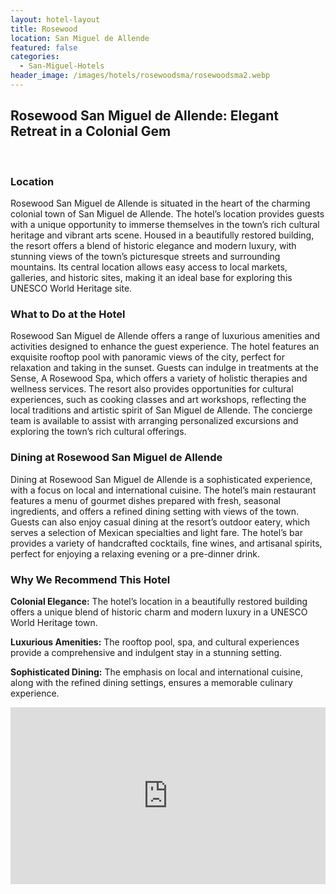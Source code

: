 ```yaml
---
layout: hotel-layout
title: Rosewood
location: San Miguel de Allende
featured: false
categories:
  - San-Miguel-Hotels
header_image: /images/hotels/rosewoodsma/rosewoodsma2.webp
---
```

## Rosewood San Miguel de Allende: Elegant Retreat in a Colonial Gem

&nbsp;

### Location
Rosewood San Miguel de Allende is situated in the heart of the charming colonial town of San Miguel de Allende. The hotel’s location provides guests with a unique opportunity to immerse themselves in the town’s rich cultural heritage and vibrant arts scene. Housed in a beautifully restored building, the resort offers a blend of historic elegance and modern luxury, with stunning views of the town’s picturesque streets and surrounding mountains. Its central location allows easy access to local markets, galleries, and historic sites, making it an ideal base for exploring this UNESCO World Heritage site.

### What to Do at the Hotel
Rosewood San Miguel de Allende offers a range of luxurious amenities and activities designed to enhance the guest experience. The hotel features an exquisite rooftop pool with panoramic views of the city, perfect for relaxation and taking in the sunset. Guests can indulge in treatments at the Sense, A Rosewood Spa, which offers a variety of holistic therapies and wellness services. The resort also provides opportunities for cultural experiences, such as cooking classes and art workshops, reflecting the local traditions and artistic spirit of San Miguel de Allende. The concierge team is available to assist with arranging personalized excursions and exploring the town’s rich cultural offerings.

### Dining at Rosewood San Miguel de Allende
Dining at Rosewood San Miguel de Allende is a sophisticated experience, with a focus on local and international cuisine. The hotel’s main restaurant features a menu of gourmet dishes prepared with fresh, seasonal ingredients, and offers a refined dining setting with views of the town. Guests can also enjoy casual dining at the resort’s outdoor eatery, which serves a selection of Mexican specialties and light fare. The hotel’s bar provides a variety of handcrafted cocktails, fine wines, and artisanal spirits, perfect for enjoying a relaxing evening or a pre-dinner drink.

### Why We Recommend This Hotel
**Colonial Elegance:** The hotel’s location in a beautifully restored building offers a unique blend of historic charm and modern luxury in a UNESCO World Heritage town.&nbsp;

**Luxurious Amenities:** The rooftop pool, spa, and cultural experiences provide a comprehensive and indulgent stay in a stunning setting.&nbsp;

**Sophisticated Dining:** The emphasis on local and international cuisine, along with the refined dining settings, ensures a memorable culinary experience.&nbsp;


<style>.embed-container { position: relative; padding-bottom: 56.25%; height: 0; overflow: hidden; max-width: 100%; } .embed-container iframe, .embed-container object, .embed-container embed { position: absolute; top: 0; left: 0; width: 100%; height: 100%; }</style><div class='embed-container'><iframe src='https://www.youtube.com/embed/UNpeflXkglo' frameborder='0' allowfullscreen></iframe></div>
